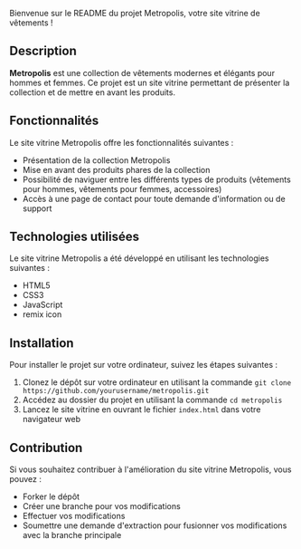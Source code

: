 Bienvenue sur le README du projet Metropolis, 
votre site vitrine de vêtements !

## Description
**Metropolis** est une collection de vêtements modernes et élégants pour hommes et femmes. Ce projet est un site vitrine permettant de présenter la collection et de mettre en avant les produits.

## Fonctionnalités
Le site vitrine Metropolis offre les fonctionnalités suivantes :

- Présentation de la collection Metropolis
- Mise en avant des produits phares de la collection
- Possibilité de naviguer entre les différents types de produits (vêtements pour hommes, vêtements pour femmes, accessoires)
- Accès à une page de contact pour toute demande d'information ou de support

## Technologies utilisées
Le site vitrine Metropolis a été développé en utilisant les technologies suivantes :

- HTML5
- CSS3
- JavaScript
- remix icon

## Installation
Pour installer le projet sur votre ordinateur, suivez les étapes suivantes :

1. Clonez le dépôt sur votre ordinateur en utilisant la commande ``git clone https://github.com/yourusername/metropolis.git``
2. Accédez au dossier du projet en utilisant la commande ``cd metropolis``
3. Lancez le site vitrine en ouvrant le fichier ``index.html`` dans votre navigateur web

## Contribution
Si vous souhaitez contribuer à l'amélioration du site vitrine Metropolis, vous pouvez :

- Forker le dépôt
- Créer une branche pour vos modifications
- Effectuer vos modifications
- Soumettre une demande d'extraction pour fusionner vos modifications avec la branche principale

